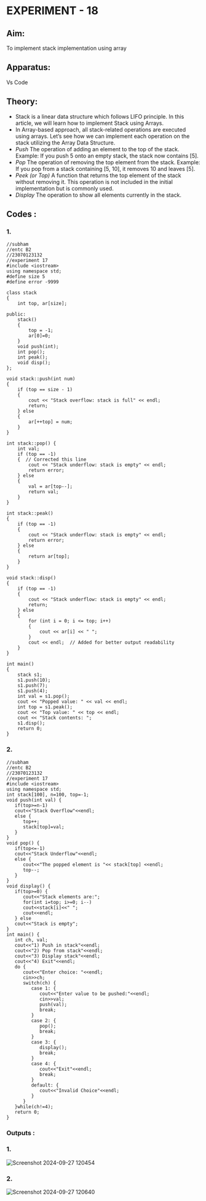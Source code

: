# EXPERIMENT - 18

## Aim:
To implement stack implementation using array

## Apparatus:
Vs Code

## Theory:
- Stack is a linear data structure which follows LIFO principle. In this article, we will learn how to implement Stack using Arrays.<btr>
- In Array-based approach, all stack-related operations are executed using arrays. Let’s see how we can implement each operation on the stack utilizing the Array Data Structure.<br>
- *Push* The operation of adding an element to the top of the stack. Example: If you push 5 onto an empty stack, the stack now contains [5].<br>
- *Pop* The operation of removing the top element from the stack. Example: If you pop from a stack containing [5, 10], it removes 10 and leaves [5].<br>
- *Peek (or Top)* A function that returns the top element of the stack without removing it. This operation is not included in the initial implementation but is commonly used.<br>
- *Display* The operation to show all elements currently in the stack.

## Codes :
### 1.
```
//subham
//entc B2
//23070123132
//experiment 17
#include <iostream>
using namespace std;
#define size 5
#define error -9999

class stack 
{
    int top, ar[size];

public:
    stack() 
    {
        top = -1;
        ar[0]=0;
    }
    void push(int);
    int pop();
    int peak();
    void disp();
};

void stack::push(int num) 
{
    if (top == size - 1) 
    {
        cout << "Stack overflow: stack is full" << endl;
        return;
    } else 
    {
        ar[++top] = num;
    }
}

int stack::pop() {
    int val;
    if (top == -1) 
    {  // Corrected this line
        cout << "Stack underflow: stack is empty" << endl;
        return error;
    } else 
    {
        val = ar[top--];
        return val;
    }
}

int stack::peak() 
{
    if (top == -1) 
    {
        cout << "Stack underflow: stack is empty" << endl;
        return error;
    } else 
    {
        return ar[top];
    }
}

void stack::disp() 
{
    if (top == -1) 
    {
        cout << "Stack underflow: stack is empty" << endl;
        return;
    } else 
    {
        for (int i = 0; i <= top; i++) 
        {
            cout << ar[i] << " ";
        }
        cout << endl;  // Added for better output readability
    }
}

int main() 
{
    stack s1;
    s1.push(10);
    s1.push(7);
    s1.push(4);
    int val = s1.pop();
    cout << "Popped value: " << val << endl;
    int top = s1.peak();
    cout << "Top value: " << top << endl;
    cout << "Stack contents: ";
    s1.disp();
    return 0;
}
```

### 2.
```
//subham
//entc B2
//23070123132
//experiment 17
#include <iostream>
using namespace std;
int stack[100], n=100, top=-1;
void push(int val) {
   if(top>=n-1)
   cout<<"Stack Overflow"<<endl;
   else {
      top++;
      stack[top]=val;
   }
}
void pop() {
   if(top<=-1)
   cout<<"Stack Underflow"<<endl;
   else {
      cout<<"The popped element is "<< stack[top] <<endl;
      top--;
   }
}
void display() {
   if(top>=0) {
      cout<<"Stack elements are:";
      for(int i=top; i>=0; i--)
      cout<<stack[i]<<" ";
      cout<<endl;
   } else
   cout<<"Stack is empty";
}
int main() {
   int ch, val;
   cout<<"1) Push in stack"<<endl;
   cout<<"2) Pop from stack"<<endl;
   cout<<"3) Display stack"<<endl;
   cout<<"4) Exit"<<endl;
   do {
      cout<<"Enter choice: "<<endl;
      cin>>ch;
      switch(ch) {
         case 1: {
            cout<<"Enter value to be pushed:"<<endl;
            cin>>val;
            push(val);
            break;
         }
         case 2: {
            pop();
            break;
         }
         case 3: {
            display();
            break;
         }
         case 4: {
            cout<<"Exit"<<endl;
            break;
         }
         default: {
            cout<<"Invalid Choice"<<endl;
         }
      }
   }while(ch!=4);
   return 0;
}
```

### Outputs :
### 1.
![Screenshot 2024-09-27 120454](https://github.com/user-attachments/assets/ff8a349f-911d-4108-a043-1138a694f4f6)

### 2.
![Screenshot 2024-09-27 120640](https://github.com/user-attachments/assets/d67deb42-2f15-49a4-aa16-60a631e22638)
